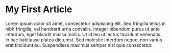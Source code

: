 # My First Article
Lorem ipsum dolor sit amet, consectetur adipiscing elit. Sed fringilla tellus in nibh fringilla, vel hendrerit urna convallis. Integer bibendum purus ut ante interdum, eget blandit massa mollis. Ut id leo ut lectus tincidunt venenatis. In hac habitasse platea dictumst. Sed molestie interdum neque, non varius erat tincidunt eu. Suspendisse maximus semper nisl quis consectetur.
